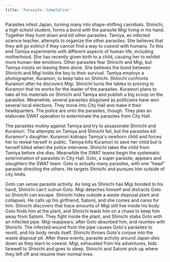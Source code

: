 ```yaml
---
title: 'Parasyte: Completion'
---
```


Parasites infest Japan, turning many into shape-shifting cannibals. Shinichi, a
high school student, forms a bond with the parasite Migi living in his hand.
Together they hunt down and kill other parasites. Tamiya, an infected science
teacher, attempts to organize the other parasites. She believes that they will
go extinct if they cannot find a way to coexist with humans. To this end Tamiya
experiments with different aspects of human life, including motherhood. She has
recently given birth to a child, causing her to exhibit more human-like
emotions. Other parasites fear Shinichi and Migi, but Tamiya insists on leaving
them alone. She believes the bond between Shinichi and Migi holds the key to
their survival. Tamiya employs a photographer, Kuramori, to keep tabs on
Shinichi. Shinichi confronts Kuramori after he discovers Migi. Shinichi turns
the tables to proving to Kuramori that he works for the leader of the parasites.
Kuramori plans to take all his materials on Shinichi and Tamiya and publish a
big scoop on the parasites. Meanwhile, several parasites disguised as
politicians have won several local elections. They move into City Hall and make
it their headquarters. The police are onto the parasites, though. They plan an
elaborate SWAT operation to exterminate the parasites from City Hall.

The parasites mutiny against Tamiya and try to assassinate Shinichi and
Kuramori. The attempts on Tamiya and Shinichi fail, but the parasites kill
Kuramori's daughter. Kuramori kidnaps Tamiya's newborn child and forces her to
reveal herself in public. Tamiya kills Kuramori to save her child but is herself
killed when the police intervene. Shinichi takes the child from Tamiya before
she dies. Meanwhile the SWAT teams begin the systematic extermination of
parasites in City Hall. Goto, a super parasite, appears and slaughters the SWAT
team. Goto is actually many parasites, with one "head" parasite directing the
others. He targets Shinichi and pursues him outside of city limits.

Goto can sense parasite activity. As long as Shinichi has Migi bonded to his
hand, Shinichi can't outrun Goto. Migi detaches himself and distracts Goto so
Shinichi can escape. Shinichi hides outside a waste disposal plant and
collapses. He calls up his girlfriend, Satomi, and she comes and cares for him.
Shinichi discovers that trace amounts of Migi still live inside his body. Goto
finds him at the plant, and Shinichi leads him on a chase to keep him away from
Satomi. They fight inside the plant, and Shinichi stabs Goto with an infected
pipe. Migi reappears, after Goto absorbed him, and reunites with Shinichi. The
infected wound from the pipe causes Goto's parasites to revolt, and his body
rends itself. Shinichi throws Goto's corpse into the waste disposal pit. After
these events, parasite activity around Japan dies down as they learn to coexist.
Migi, exhausted from his adventures, bids farewell to Shinichi and goes to
sleep. Shinichi and Satomi pick up where they left off and resume their normal
lives.
